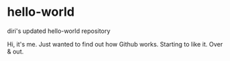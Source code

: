 # hello-world
diri's updated hello-world repository

Hi, it's me. Just wanted to find out how Github works.
Starting to like it.
Over & out.
